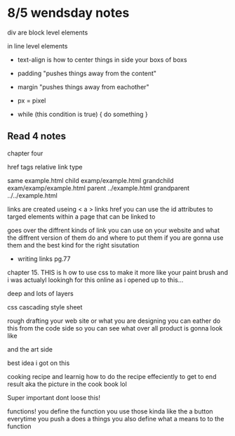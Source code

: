 # 8/5 wendsday notes

div are block level elements

in line level elements 

* text-align is how to center things in side your boxs of boxs
* padding "pushes things away from the content"

* margin "pushes things away from eachother"

* px = pixel 

* while (this condition is true) {
  do something
}

## Read 4 notes
chapter four 

 href tags 
 relative link type 

same
 example.html
child
 examp/example.html
grandchild
exam/examp/example.html
parent
../example.html
grandparent 
../../example.html

links are created useing < a > links
href
you can use the id attributes to targed elements within a page that can be linked to 

goes over the diffrent kinds of link you can use on your website and what the diffrent version of them do 
and where to put them if you are gonna use them and the best kind for the right sisutation
* writing links 
  pg.77

chapter 15. 
THIS is h ow to use css to make it more like your paint brush and i was actualyl lookingh for this online as i opened up to this...


deep and lots of layers 

css  cascading style sheet

rough drafting your web site or what you are designing 
you can eather do this from the code side so you can see what over all product is gonna look like 

and the art side

best idea i got on this 

cooking recipe and learnig how to do the recipe effeciently to get to end result
aka the picture in the cook book lol

Super important dont loose this!

functions!
you define the function 
you use those kinda like the a button
everytime you push a does a things
you also define what a means to to the function


